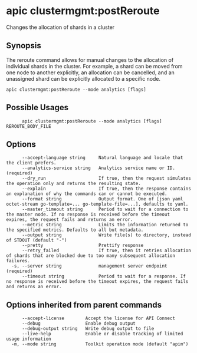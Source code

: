 # apic clustermgmt:postReroute

Changes the allocation of shards in a cluster

## Synopsis

The reroute command allows for manual changes to the allocation of individual shards in the cluster. For example, a shard can be moved from one node to another explicitly, an allocation can be cancelled, and an unassigned shard can be explicitly allocated to a specific node.

```
apic clustermgmt:postReroute --mode analytics [flags]
```

## Possible Usages

```
      apic clustermgmt:postReroute --mode analytics [flags] REROUTE_BODY_FILE
```

## Options

```
      --accept-language string     Natural language and locale that the client prefers.
      --analytics-service string   Analytics service name or ID. (required)
      --dry_run                    If true, then the request simulates the operation only and returns the resulting state.
      --explain                    If true, then the response contains an explanation of why the commands can or cannot be executed.
      --format string              Output format. One of [json yaml octet-stream go-template=... go-template-file=...], defaults to yaml.
      --master_timeout string      Period to wait for a connection to the master node. If no response is received before the timeout expires, the request fails and returns an error.
      --metric string              Limits the information returned to the specified metrics. Defaults to all but metadata.
      --output string              Write file(s) to directory, instead of STDOUT (default "-")
      --pretty                     Prettify response
      --retry_failed               If true, then it retries allocation of shards that are blocked due to too many subsequent allocation failures.
  -s, --server string              management server endpoint (required)
      --timeout string             Period to wait for a response. If no response is received before the timeout expires, the request fails and returns an error.
```

## Options inherited from parent commands

```
      --accept-license        Accept the license for API Connect
      --debug                 Enable debug output
      --debug-output string   Write debug output to file
      --live-help             Enable or disable tracking of limited usage information
  -m, --mode string           Toolkit operation mode (default "apim")
```

